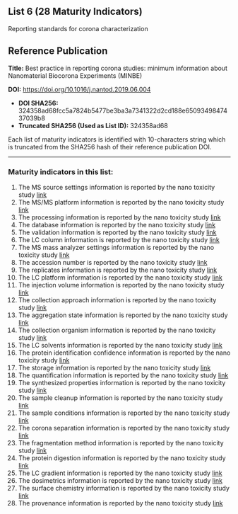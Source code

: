 ## List 6 (28 Maturity Indicators)

Reporting standards for corona characterization

## Reference Publication

**Title:** Best practice in reporting corona studies: minimum information about Nanomaterial Biocorona Experiments (MINBE)

**DOI:** https://doi.org/10.1016/j.nantod.2019.06.004

* **DOI SHA256:** 324358ad68fcc5a7824b5477be3ba3a7341322d2cd188e6509349847437039b8
* **Truncated SHA256 (Used as List ID):** 324358ad68

Each list of maturity indicators is identified with 10-characters string which is truncated from the SHA256 hash of their reference publication DOI.

--------------------

### Maturity indicators in this list:

1. The MS source settings information is reported by the nano toxicity study [link](https://github.com/ammar257ammar/NanoMaturityIndicators/blob/main/06-324358ad68/MI-R1.3-324358ad68-III-MS_SOURCE_SETTINGS.md)
1. The MS/MS platform information is reported by the nano toxicity study [link](https://github.com/ammar257ammar/NanoMaturityIndicators/blob/main/06-324358ad68/MI-R1.3-324358ad68-III-MSMS_PLATFORM.md)
1. The processing information is reported by the nano toxicity study [link](https://github.com/ammar257ammar/NanoMaturityIndicators/blob/main/06-324358ad68/MI-R1.3-324358ad68-I-PROCESSING.md)
1. The database information is reported by the nano toxicity study [link](https://github.com/ammar257ammar/NanoMaturityIndicators/blob/main/06-324358ad68/MI-R1.3-324358ad68-IV-DATABASE.md)
1. The validation information is reported by the nano toxicity study [link](https://github.com/ammar257ammar/NanoMaturityIndicators/blob/main/06-324358ad68/MI-R1.3-324358ad68-IV-VALIDATION.md)
1. The LC column information is reported by the nano toxicity study [link](https://github.com/ammar257ammar/NanoMaturityIndicators/blob/main/06-324358ad68/MI-R1.3-324358ad68-III-LC_COLUMN.md)
1. The MS mass analyzer settings information is reported by the nano toxicity study [link](https://github.com/ammar257ammar/NanoMaturityIndicators/blob/main/06-324358ad68/MI-R1.3-324358ad68-III-MS_ANALYZER_SETTINGS.md)
1. The accession number is reported by the nano toxicity study [link](https://github.com/ammar257ammar/NanoMaturityIndicators/blob/main/06-324358ad68/MI-R1.3-324358ad68-IV-ACCESSION_NUMBER.md)
1. The replicates information is reported by the nano toxicity study [link](https://github.com/ammar257ammar/NanoMaturityIndicators/blob/main/06-324358ad68/MI-R1.3-324358ad68-I-REPLICATES.md)
1. The LC platform information is reported by the nano toxicity study [link](https://github.com/ammar257ammar/NanoMaturityIndicators/blob/main/06-324358ad68/MI-R1.3-324358ad68-III-LC_PLATFORM.md)
1. The injection volume information is reported by the nano toxicity study [link](https://github.com/ammar257ammar/NanoMaturityIndicators/blob/main/06-324358ad68/MI-R1.3-324358ad68-III-INJECTION_VOLUME.md)
1. The collection approach information is reported by the nano toxicity study [link](https://github.com/ammar257ammar/NanoMaturityIndicators/blob/main/06-324358ad68/MI-R1.3-324358ad68-I-COLLECTION_APPROACH.md)
1. The aggregation state information is reported by the nano toxicity study [link](https://github.com/ammar257ammar/NanoMaturityIndicators/blob/main/06-324358ad68/MI-R1.3-324358ad68-I-AGGREGATION_STATE.md)
1. The collection organism information is reported by the nano toxicity study [link](https://github.com/ammar257ammar/NanoMaturityIndicators/blob/main/06-324358ad68/MI-R1.3-324358ad68-I-COLLECTION_ORGANISMS.md)
1. The LC solvents information is reported by the nano toxicity study [link](https://github.com/ammar257ammar/NanoMaturityIndicators/blob/main/06-324358ad68/MI-R1.3-324358ad68-III-LC_SOLVENTS.md)
1. The protein identification confidence information is reported by the nano toxicity study [link](https://github.com/ammar257ammar/NanoMaturityIndicators/blob/main/06-324358ad68/MI-R1.3-324358ad68-IV-PROTEIN_IDENT_CONFIDENCE.md)
1. The storage information is reported by the nano toxicity study [link](https://github.com/ammar257ammar/NanoMaturityIndicators/blob/main/06-324358ad68/MI-R1.3-324358ad68-I-STORAGE.md)
1. The quantification information is reported by the nano toxicity study [link](https://github.com/ammar257ammar/NanoMaturityIndicators/blob/main/06-324358ad68/MI-R1.3-324358ad68-IV-QUANTIFICATION.md)
1. The synthesized properties information is reported by the nano toxicity study [link](https://github.com/ammar257ammar/NanoMaturityIndicators/blob/main/06-324358ad68/MI-R1.3-324358ad68-I-SYNTHESIZED_PROPERTIES.md)
1. The sample cleanup information is reported by the nano toxicity study [link](https://github.com/ammar257ammar/NanoMaturityIndicators/blob/main/06-324358ad68/MI-R1.3-324358ad68-II-SAMPLE_CLEANUP.md)
1. The sample conditions information is reported by the nano toxicity study [link](https://github.com/ammar257ammar/NanoMaturityIndicators/blob/main/06-324358ad68/MI-R1.3-324358ad68-I-SAMPLE_CONDITIONS.md)
1. The corona separation information is reported by the nano toxicity study [link](https://github.com/ammar257ammar/NanoMaturityIndicators/blob/main/06-324358ad68/MI-R1.3-324358ad68-II-CORONA_SEPARATION.md)
1. The fragmentation method information is reported by the nano toxicity study [link](https://github.com/ammar257ammar/NanoMaturityIndicators/blob/main/06-324358ad68/MI-R1.3-324358ad68-III-FRAGMENTATION_METHOD.md)
1. The protein digestion information is reported by the nano toxicity study [link](https://github.com/ammar257ammar/NanoMaturityIndicators/blob/main/06-324358ad68/MI-R1.3-324358ad68-II-PROTEIN_DIGESTION.md)
1. The LC gradient information is reported by the nano toxicity study [link](https://github.com/ammar257ammar/NanoMaturityIndicators/blob/main/06-324358ad68/MI-R1.3-324358ad68-III-LC_GRADIENT.md)
1. The dosimetrics information is reported by the nano toxicity study [link](https://github.com/ammar257ammar/NanoMaturityIndicators/blob/main/06-324358ad68/MI-R1.3-324358ad68-I-DOSIMETRICS.md)
1. The surface chemistry information is reported by the nano toxicity study [link](https://github.com/ammar257ammar/NanoMaturityIndicators/blob/main/06-324358ad68/MI-R1.3-324358ad68-I-SURFACE_CHEMISTRY.md)
1. The provenance information is reported by the nano toxicity study [link](https://github.com/ammar257ammar/NanoMaturityIndicators/blob/main/06-324358ad68/MI-R1.3-324358ad68-I-PROVENANCE.md)
